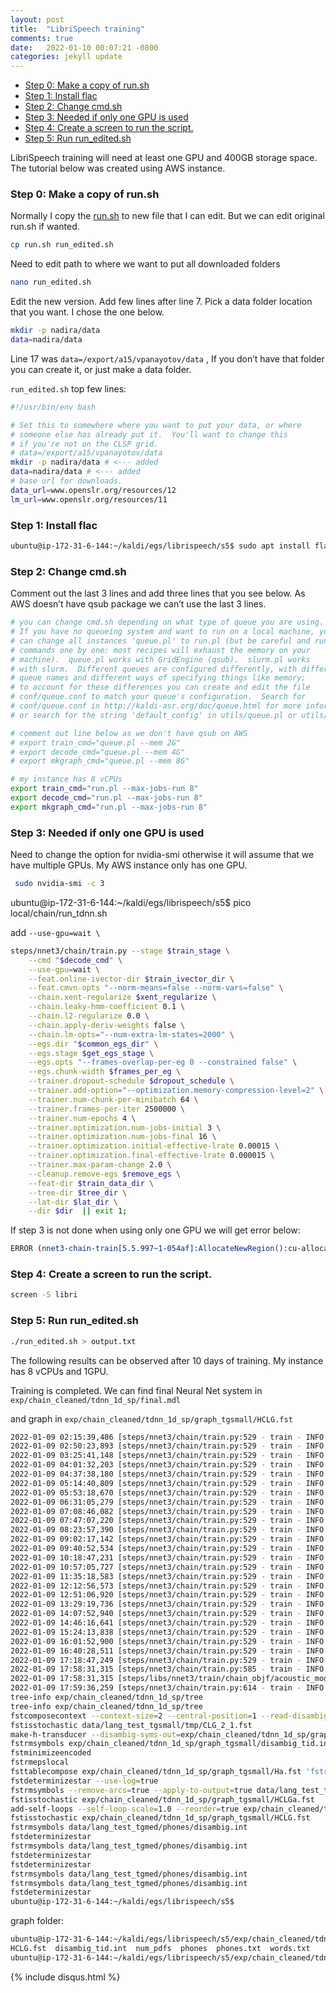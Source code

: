 ```yaml
---
layout: post
title:  "LibriSpeech training"
comments: true
date:   2022-01-10 00:07:21 -0800
categories: jekyll update
---
```


* [Step 0: Make a copy of run.sh](#step-0-make-a-copy-of-runsh)
* [Step 1: Install flac](#step-1-install-flac)
* [Step 2:  Change cmd.sh](#step-2--change-cmdsh)
* [Step 3: Needed if only one GPU is used](#step-3-needed-if-only-one-gpu-is-used)
* [Step 4: Create a screen to run the script.](#step-4-create-a-screen-to-run-the-script)
* [Step 5: Run run_edited.sh](#step-5-run-run_editedsh)



LibriSpeech training will need at least one GPU and 400GB storage space. The tutorial below was created using AWS instance.

### Step 0: Make a copy of run.sh

Normally I copy the [run.sh](http://run.sh) to new file that I can edit. But we can edit original run.sh if wanted.

```bash
cp run.sh run_edited.sh
```

Need to edit path to where we want to put all downloaded folders

```bash
nano run_edited.sh
```

Edit the new version. Add few lines after line 7. Pick a data folder location that you want. I chose the one below.

```bash
mkdir -p nadira/data
data=nadira/data
```

Line 17 was `data=/export/a15/vpanayotov/data` , If you don’t have that folder you can create it, or just make a data folder.

`run_edited.sh` top few lines:

```bash
#!/usr/bin/env bash

# Set this to somewhere where you want to put your data, or where
# someone else has already put it.  You'll want to change this
# if you're not on the CLSP grid.
# data=/export/a15/vpanayotov/data
mkdir -p nadira/data # <--- added
data=nadira/data # <--- added
# base url for downloads.
data_url=www.openslr.org/resources/12
lm_url=www.openslr.org/resources/11
```

### Step 1: Install flac

```bash
ubuntu@ip-172-31-6-144:~/kaldi/egs/librispeech/s5$ sudo apt install flac
```

### Step 2:  Change cmd.sh

Comment out the last 3 lines and add three lines that you see below. As AWS doesn’t have qsub package we can’t use the last 3 lines.

```bash
# you can change cmd.sh depending on what type of queue you are using.
# If you have no queueing system and want to run on a local machine, you
# can change all instances 'queue.pl' to run.pl (but be careful and run
# commands one by one: most recipes will exhaust the memory on your
# machine).  queue.pl works with GridEngine (qsub).  slurm.pl works
# with slurm.  Different queues are configured differently, with different
# queue names and different ways of specifying things like memory;
# to account for these differences you can create and edit the file
# conf/queue.conf to match your queue's configuration.  Search for
# conf/queue.conf in http://kaldi-asr.org/doc/queue.html for more information,
# or search for the string 'default_config' in utils/queue.pl or utils/slurm.pl.

# comment out line below as we don't have qsub on AWS
# export train_cmd="queue.pl --mem 2G"
# export decode_cmd="queue.pl --mem 4G"
# export mkgraph_cmd="queue.pl --mem 8G"

# my instance has 8 vCPUs
export train_cmd="run.pl --max-jobs-run 8"
export decode_cmd="run.pl --max-jobs-run 8"
export mkgraph_cmd="run.pl --max-jobs-run 8"
```

### Step 3: Needed if only one GPU is used

Need to change the option for nvidia-smi otherwise it will assume that we have multiple GPUs. My AWS instance only has one GPU.

```bash
 sudo nvidia-smi -c 3
```

ubuntu@ip-172-31-6-144:~/kaldi/egs/librispeech/s5$ pico local/chain/run_tdnn.sh

add `--use-gpu=wait \`

```bash
steps/nnet3/chain/train.py --stage $train_stage \
    --cmd "$decode_cmd" \
    --use-gpu=wait \
    --feat.online-ivector-dir $train_ivector_dir \
    --feat.cmvn-opts "--norm-means=false --norm-vars=false" \
    --chain.xent-regularize $xent_regularize \
    --chain.leaky-hmm-coefficient 0.1 \
    --chain.l2-regularize 0.0 \
    --chain.apply-deriv-weights false \
    --chain.lm-opts="--num-extra-lm-states=2000" \
    --egs.dir "$common_egs_dir" \
    --egs.stage $get_egs_stage \
    --egs.opts "--frames-overlap-per-eg 0 --constrained false" \
    --egs.chunk-width $frames_per_eg \
    --trainer.dropout-schedule $dropout_schedule \
    --trainer.add-option="--optimization.memory-compression-level=2" \
    --trainer.num-chunk-per-minibatch 64 \
    --trainer.frames-per-iter 2500000 \
    --trainer.num-epochs 4 \
    --trainer.optimization.num-jobs-initial 3 \
    --trainer.optimization.num-jobs-final 16 \
    --trainer.optimization.initial-effective-lrate 0.00015 \
    --trainer.optimization.final-effective-lrate 0.000015 \
    --trainer.max-param-change 2.0 \
    --cleanup.remove-egs $remove_egs \
    --feat-dir $train_data_dir \
    --tree-dir $tree_dir \
    --lat-dir $lat_dir \
    --dir $dir  || exit 1;
```

If step 3 is not done when using only one GPU we will get error below:

```bash
ERROR (nnet3-chain-train[5.5.997~1-054af]:AllocateNewRegion():cu-allocator.cc:491) Failed to allocate a memory region of 12582912 bytes.  Possibly this is due to sharing the GPU.  Try switching the GPUs to exclusive mode (nvidia-smi -c 3) and using the option --use-gpu=wait to scripts like steps/nnet3/chain/train.py.  Memory info: free:10M, used:15099M, total:15109M, free/total:0.000711461 CUDA error: 'out of memory'
```

### Step 4: Create a screen to run the script.

```bash
screen -S libri

```

### Step 5: Run run_edited.sh

```bash
./run_edited.sh > output.txt
```

The following results can be observed after 10 days of training. My instance has 8 vCPUs and 1GPU.

Training is completed. We can find final Neural Net system in `exp/chain_cleaned/tdnn_1d_sp/final.mdl`

and graph in `exp/chain_cleaned/tdnn_1d_sp/graph_tgsmall/HCLG.fst`

```bash
2022-01-09 02:15:39,486 [steps/nnet3/chain/train.py:529 - train - INFO ] Iter: 496/520   Jobs: 15   Epoch: 3.67/4.0 (91.8% complete)   lr: 0.000272
2022-01-09 02:50:23,893 [steps/nnet3/chain/train.py:529 - train - INFO ] Iter: 497/520   Jobs: 15   Epoch: 3.68/4.0 (92.1% complete)   lr: 0.000270
2022-01-09 03:25:41,148 [steps/nnet3/chain/train.py:529 - train - INFO ] Iter: 498/520   Jobs: 15   Epoch: 3.69/4.0 (92.4% complete)   lr: 0.000268
2022-01-09 04:01:32,203 [steps/nnet3/chain/train.py:529 - train - INFO ] Iter: 499/520   Jobs: 15   Epoch: 3.71/4.0 (92.7% complete)   lr: 0.000266
2022-01-09 04:37:38,180 [steps/nnet3/chain/train.py:529 - train - INFO ] Iter: 500/520   Jobs: 15   Epoch: 3.72/4.0 (93.0% complete)   lr: 0.000264
2022-01-09 05:14:40,809 [steps/nnet3/chain/train.py:529 - train - INFO ] Iter: 501/520   Jobs: 16   Epoch: 3.73/4.0 (93.3% complete)   lr: 0.000280
2022-01-09 05:53:18,670 [steps/nnet3/chain/train.py:529 - train - INFO ] Iter: 502/520   Jobs: 16   Epoch: 3.74/4.0 (93.6% complete)   lr: 0.000278
2022-01-09 06:31:05,279 [steps/nnet3/chain/train.py:529 - train - INFO ] Iter: 503/520   Jobs: 16   Epoch: 3.76/4.0 (93.9% complete)   lr: 0.000276
2022-01-09 07:08:46,082 [steps/nnet3/chain/train.py:529 - train - INFO ] Iter: 504/520   Jobs: 16   Epoch: 3.77/4.0 (94.2% complete)   lr: 0.000274
2022-01-09 07:47:07,220 [steps/nnet3/chain/train.py:529 - train - INFO ] Iter: 505/520   Jobs: 16   Epoch: 3.78/4.0 (94.6% complete)   lr: 0.000272
2022-01-09 08:23:57,390 [steps/nnet3/chain/train.py:529 - train - INFO ] Iter: 506/520   Jobs: 16   Epoch: 3.80/4.0 (94.9% complete)   lr: 0.000270
2022-01-09 09:02:17,142 [steps/nnet3/chain/train.py:529 - train - INFO ] Iter: 507/520   Jobs: 16   Epoch: 3.81/4.0 (95.2% complete)   lr: 0.000268
2022-01-09 09:40:52,534 [steps/nnet3/chain/train.py:529 - train - INFO ] Iter: 508/520   Jobs: 16   Epoch: 3.82/4.0 (95.5% complete)   lr: 0.000266
2022-01-09 10:18:47,231 [steps/nnet3/chain/train.py:529 - train - INFO ] Iter: 509/520   Jobs: 16   Epoch: 3.83/4.0 (95.9% complete)   lr: 0.000264
2022-01-09 10:57:05,727 [steps/nnet3/chain/train.py:529 - train - INFO ] Iter: 510/520   Jobs: 16   Epoch: 3.85/4.0 (96.2% complete)   lr: 0.000262
2022-01-09 11:35:18,583 [steps/nnet3/chain/train.py:529 - train - INFO ] Iter: 511/520   Jobs: 16   Epoch: 3.86/4.0 (96.5% complete)   lr: 0.000260
2022-01-09 12:12:56,573 [steps/nnet3/chain/train.py:529 - train - INFO ] Iter: 512/520   Jobs: 16   Epoch: 3.87/4.0 (96.8% complete)   lr: 0.000258
2022-01-09 12:51:06,920 [steps/nnet3/chain/train.py:529 - train - INFO ] Iter: 513/520   Jobs: 16   Epoch: 3.89/4.0 (97.2% complete)   lr: 0.000256
2022-01-09 13:29:19,736 [steps/nnet3/chain/train.py:529 - train - INFO ] Iter: 514/520   Jobs: 16   Epoch: 3.90/4.0 (97.5% complete)   lr: 0.000254
2022-01-09 14:07:52,940 [steps/nnet3/chain/train.py:529 - train - INFO ] Iter: 515/520   Jobs: 16   Epoch: 3.91/4.0 (97.8% complete)   lr: 0.000252
2022-01-09 14:46:16,641 [steps/nnet3/chain/train.py:529 - train - INFO ] Iter: 516/520   Jobs: 16   Epoch: 3.92/4.0 (98.1% complete)   lr: 0.000251
2022-01-09 15:24:13,838 [steps/nnet3/chain/train.py:529 - train - INFO ] Iter: 517/520   Jobs: 16   Epoch: 3.94/4.0 (98.4% complete)   lr: 0.000249
2022-01-09 16:01:52,900 [steps/nnet3/chain/train.py:529 - train - INFO ] Iter: 518/520   Jobs: 16   Epoch: 3.95/4.0 (98.8% complete)   lr: 0.000247
2022-01-09 16:40:28,511 [steps/nnet3/chain/train.py:529 - train - INFO ] Iter: 519/520   Jobs: 16   Epoch: 3.96/4.0 (99.1% complete)   lr: 0.000245
2022-01-09 17:18:47,249 [steps/nnet3/chain/train.py:529 - train - INFO ] Iter: 520/520   Jobs: 16   Epoch: 3.98/4.0 (99.4% complete)   lr: 0.000240
2022-01-09 17:58:31,315 [steps/nnet3/chain/train.py:585 - train - INFO ] Doing final combination to produce final.mdl
2022-01-09 17:58:31,315 [steps/libs/nnet3/train/chain_objf/acoustic_model.py:571 - combine_models - INFO ] Combining set([512, 513, 514, 515, 516, 517, 518, 519, 520, 521, 483, 484, 485, 486, 487, 488, 489, 490, 491, 492, 493, 494, 495, 496, 497, 498, 499, 500, 501, 502, 503, 504, 505, 506, 507, 508, 509, 510, 511]) models.
2022-01-09 17:59:36,259 [steps/nnet3/chain/train.py:614 - train - INFO ] Cleaning up the experiment directory exp/chain_cleaned/tdnn_1d_sp
tree-info exp/chain_cleaned/tdnn_1d_sp/tree
tree-info exp/chain_cleaned/tdnn_1d_sp/tree
fstcomposecontext --context-size=2 --central-position=1 --read-disambig-syms=data/lang_test_tgsmall/phones/disambig.int --write-disambig-syms=data/lang_test_tgsmall/tmp/disambig_ilabels_2_1.int data/lang_test_tgsmall/tmp/ilabels_2_1.2242 data/lang_test_tgsmall/tmp/LG.fst
fstisstochastic data/lang_test_tgsmall/tmp/CLG_2_1.fst
make-h-transducer --disambig-syms-out=exp/chain_cleaned/tdnn_1d_sp/graph_tgsmall/disambig_tid.int --transition-scale=1.0 data/lang_test_tgsmall/tmp/ilabels_2_1 exp/chain_cleaned/tdnn_1d_sp/tree exp/chain_cleaned/tdnn_1d_sp/final.mdl
fstrmsymbols exp/chain_cleaned/tdnn_1d_sp/graph_tgsmall/disambig_tid.int
fstminimizeencoded
fstrmepslocal
fsttablecompose exp/chain_cleaned/tdnn_1d_sp/graph_tgsmall/Ha.fst 'fstrmsymbols --remove-arcs=true --apply-to-output=true data/lang_test_tgsmall/oov.int data/lang_test_tgsmall/tmp/CLG_2_1.fst|'
fstdeterminizestar --use-log=true
fstrmsymbols --remove-arcs=true --apply-to-output=true data/lang_test_tgsmall/oov.int data/lang_test_tgsmall/tmp/CLG_2_1.fst
fstisstochastic exp/chain_cleaned/tdnn_1d_sp/graph_tgsmall/HCLGa.fst
add-self-loops --self-loop-scale=1.0 --reorder=true exp/chain_cleaned/tdnn_1d_sp/final.mdl exp/chain_cleaned/tdnn_1d_sp/graph_tgsmall/HCLGa.fst
fstisstochastic exp/chain_cleaned/tdnn_1d_sp/graph_tgsmall/HCLG.fst
fstrmsymbols data/lang_test_tgmed/phones/disambig.int
fstdeterminizestar
fstrmsymbols data/lang_test_tgmed/phones/disambig.int
fstdeterminizestar
fstdeterminizestar
fstrmsymbols data/lang_test_tgmed/phones/disambig.int
fstrmsymbols data/lang_test_tgmed/phones/disambig.int
fstdeterminizestar
ubuntu@ip-172-31-6-144:~/kaldi/egs/librispeech/s5$
```

graph folder:

```bash
ubuntu@ip-172-31-6-144:~/kaldi/egs/librispeech/s5/exp/chain_cleaned/tdnn_1d_sp/graph_tgsmall$ ls
HCLG.fst  disambig_tid.int  num_pdfs  phones  phones.txt  words.txt
ubuntu@ip-172-31-6-144:~/kaldi/egs/librispeech/s5/exp/chain_cleaned/tdnn_1d_sp/graph_tgsmall$
```

{% include disqus.html %}
